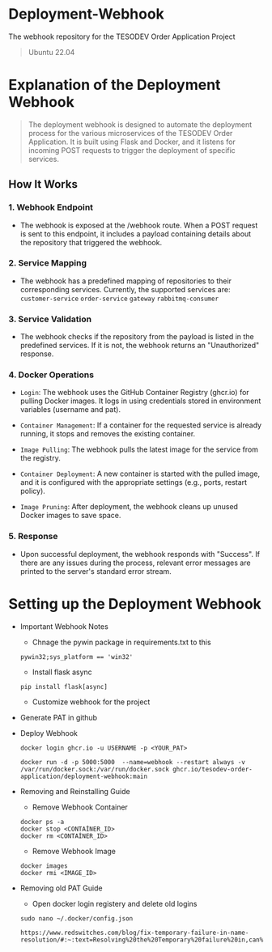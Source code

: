 # Deployment-Webhook
The webhook repository for the TESODEV Order Application Project
> Ubuntu 22.04


# Explanation of the Deployment Webhook
>The deployment webhook is designed to automate the deployment process for the various microservices of the TESODEV Order Application. It is built using Flask and Docker, and it listens for incoming POST requests to trigger the deployment of specific services.

## How It Works

### 1. Webhook Endpoint
* The webhook is exposed at the /webhook route. When a POST request is sent to this endpoint, it includes a payload containing details about the repository that triggered the webhook.

### 2. Service Mapping
* The webhook has a predefined mapping of repositories to their corresponding services. Currently, the supported services are: 
```customer-service```
```order-service```
```gateway```
```rabbitmq-consumer```

### 3. Service Validation
* The webhook checks if the repository from the payload is listed in the predefined services. If it is not, the webhook returns an "Unauthorized" response.

### 4. Docker Operations
* ```Login```: The webhook uses the GitHub Container Registry (ghcr.io) for pulling Docker images. It logs in using credentials stored in environment variables (username and pat).

* ```Container Management```: If a container for the requested service is already running, it stops and removes the existing container.

* ```Image Pulling```: The webhook pulls the latest image for the service from the registry.

* ```Container Deployment```: A new container is started with the pulled image, and it is configured with the appropriate settings (e.g., ports, restart policy).

* ```Image Pruning```: After deployment, the webhook cleans up unused Docker images to save space.

### 5. Response
* Upon successful deployment, the webhook responds with "Success". If there are any issues during the process, relevant error messages are printed to the server's standard error stream.

# Setting up the Deployment Webhook
* Important Webhook Notes
    * Chnage the pywin package in requirements.txt to this
    ```
    pywin32;sys_platform == 'win32'
    ```
    * Install flask async
    ```
    pip install flask[async]
    ```
    * Customize webhook for the project
* Generate PAT in github

* Deploy Webhook
    ```
    docker login ghcr.io -u USERNAME -p <YOUR_PAT>
    
    docker run -d -p 5000:5000  --name=webhook --restart always -v /var/run/docker.sock:/var/run/docker.sock ghcr.io/tesodev-order-application/deployment-webhook:main
    ```
* Removing and Reinstalling Guide
    * Remove Webhook Container
    ```
    docker ps -a
    docker stop <CONTAİNER_ID>
    docker rm <CONTAİNER_ID>
    ```

     * Remove Webhook Image
    ```
    docker images
    docker rmi <IMAGE_ID> 
    ```
* Removing old PAT Guide
    * Open docker login registery and delete old logins
    ```
    sudo nano ~/.docker/config.json
    ```
    ```
    https://www.redswitches.com/blog/fix-temporary-failure-in-name-resolution/#:~:text=Resolving%20the%20Temporary%20failure%20in,can%20ensure%20seamless%20internet%20connectivity.
    ```